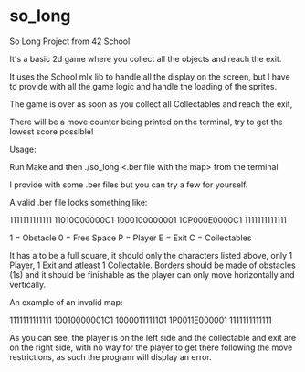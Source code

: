 # so_long
So Long Project from 42 School

It's a basic 2d game where you collect all the objects and reach the exit.

It uses the School mlx lib to handle all the display on the screen, but I have to provide with all the game logic and handle the loading of the sprites.

The game is over as soon as you collect all Collectables and reach the exit, 

There will be a move counter being printed on the terminal, try to get the lowest score possible!

Usage:

Run Make and then ./so_long <.ber file with the map> from the terminal

I provide with some .ber files but you can try a few for yourself.

A valid .ber file looks something like:

1111111111111
11010C00000C1
1000100000001
1CP000E0000C1
1111111111111

1 = Obstacle
0 = Free Space
P = Player
E = Exit
C = Collectables

It has a to be a full square, it should only the characters listed above, only 1 Player, 1 Exit and atleast 1 Collectable. Borders should be made of
obstacles (1s) and it should be finishable as the player can only move horizontally and vertically.

An example of an invalid map:

1111111111111
10010000001C1
1000011111101
1P0011E000001
1111111111111

As you can see, the player is on the left side and the collectable and exit are on the right side, with no way for the player to get there following the 
move restrictions, as such the program will display an error.
